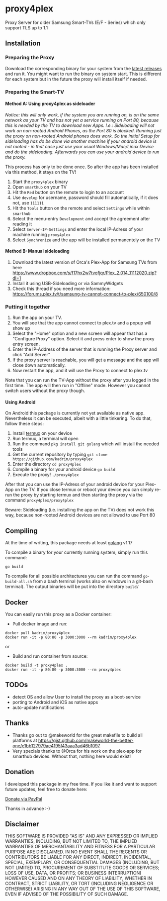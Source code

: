 # proxy4plex
Proxy Server for older Samsung Smart-TVs (E/F - Series) which only support TLS up to 1.1

## Installation

### Preparing the Proxy

Download the corresponding binary for your system from the [latest releases](https://github.com/kadrim/proxy4plex/releases/latest) and run it. You might want to run the binary on system start. This is different for each system but in the future the proxy will install itself if needed.

### Preparing the Smart-TV

#### Method A: Using proxy4plex as sideloader

_Notice: this will only work, if the system you are running on, is on the same network as your TV and has not yet a service running on Port 80, because this is needed by the TV to download new Apps. I.e.: Sideloading will not work on non-rooted Android Phones, as the Port 80 is blocked. Running just the proxy on non-rooted Android phones does work. So the initial Setup for sideloading has do be done via another machine if your android device is not rooted - in that case just use your usual Windows/Mac/Linux Device and do the sideloading. Afterwards you can use your android device to run the proxy._

This process has only to be done once. So after the app has been installed via this method, it stays on the TV!

1. Start the `proxy4plex` binary
2. Open `smarthub` on your TV
3. Hit the `Red` button on the remote to login to an account
4. Use `develop` for username, password should fill automatically, if it does not, use `111111`
5. Hit the `Tools` button on the remote and select `Settings` while within `smarthub`
6. Select the menu-entry `Development` and accept the agreement after reading it
7. Select `Server-IP-Settings` and enter the local IP-Adress of your machine running `proxy4plex`
8. Select `Synchronize` and the app will be installed permanentely on the TV

#### Method B: Manual sideloading

1. Download the latest version of Orca's Plex-App for Samsung TVs from here https://www.dropbox.com/s/f17hx2w7tvofjqr/Plex_2.014_11112020.zip?dl=1
2. Install it using USB-Sideloading or via SammyWidgets
3. Check this thread if you need more information: https://forums.plex.tv/t/samsung-tv-cannot-connect-to-plex/650100/8

### Putting it together

1. Run the app on your TV.
2. You will see that the app cannot connect to plex.tv and a popup will show up
3. Select the "Home" option and a new screen will appear that has a "Configure Proxy" option. Select it and press enter to show the proxy entry screen.
4. Enter the IP-Address of the server that is running the Proxy server and click "Add Server"
5. If the proxy server is reachable, you will get a message and the app will close down automatically.
6. Now restart the app, and it will use the Proxy to connect to plex.tv

Note that you can run the TV-App without the proxy after you logged in the first time. The app will then run in "Offline" mode. However you cannot switch users without the proxy though.

#### Using Android

On Android this package is currently not yet available as native app. Nevertheless it can be executed, albeit with a little tinkering. To do that, follow these steps:

1. Install [termux](https://play.google.com/store/apps/details?id=com.termux) on your device
2. Run termux, a terminal will open
3. Run the command `pkg install git golang` which will install the needed tools
4. Get the current repository by typing `git clone https://github.com/kadrim/proxy4plex`
5. Enter the directory `cd proxy4plex`
6. Compile a binary for your android device `go build`
7. Execute the proxy! `./proxy4plex`

After that you can use the IP-Adress of your android device for your Plex-App on the TV. If you close termux or reboot your device you can simply re-run the proxy by starting termux and then starting the proxy via the command `proxy4plex/proxy4plex`

Beware: Sideloading (i.e. installing the app on the TV) does not work this way, because non-rooted Android devices are not allowed to use Port 80

## Compiling

At the time of writing, this package needs at least [golang](https://golang.org/) v1.17

To compile a binary for your currently running system, simply run this command:

`go build`

To compile for all possible architectures you can run the command `go-build-all.sh` from a bash terminal (works also on windows in a git-bash terminal). The output binaries will be put into the directory `build/`

## Docker

You can easily run this proxy as a Docker container:

* Pull docker image and run:
```
docker pull kadrim/proxy4plex
docker run -it -p 80:80 -p 3000:3000 --rm kadrim/proxy4plex
```
or 

* Build and run container from source:
```
docker build -t proxy4plex .
docker run -it -p 80:80 -p 3000:3000 --rm proxy4plex
```

## TODOs

- detect OS and allow User to install the proxy as a boot-service
- porting to Android and iOS as native apps
- auto-update notifications 

## Thanks

- Thanks go out to @makeworld for the great makefile to build all platforms at https://gist.github.com/makeworld-the-better-one/e1bb127979ae4195f43aaa3ad46b1097
- Very specials thanks to @Orca for his work on the plex-app for smarthub devices. Without that, nothing here would exist!

## Donation
I developed this package in my free time. If you like it and want to support future updates, feel free to donate here:

[Donate via PayPal](https://www.paypal.com/donate?hosted_button_id=RDJ8ZWG3GRWE8)

Thanks in advance :-)

## Disclaimer
THIS SOFTWARE IS PROVIDED "AS IS" AND ANY EXPRESSED OR IMPLIED WARRANTIES, INCLUDING, BUT NOT LIMITED TO, THE IMPLIED WARRANTIES OF MERCHANTABILITY AND FITNESS FOR A PARTICULAR PURPOSE ARE DISCLAIMED. IN NO EVENT SHALL THE REGENTS OR CONTRIBUTORS BE LIABLE FOR ANY DIRECT, INDIRECT, INCIDENTAL, SPECIAL, EXEMPLARY, OR CONSEQUENTIAL DAMAGES (INCLUDING, BUT NOT LIMITED TO, PROCUREMENT OF SUBSTITUTE GOODS OR SERVICES; LOSS OF USE, DATA, OR PROFITS; OR BUSINESS INTERRUPTION) HOWEVER CAUSED AND ON ANY THEORY OF LIABILITY, WHETHER IN CONTRACT, STRICT LIABILITY, OR TORT (INCLUDING NEGLIGENCE OR OTHERWISE) ARISING IN ANY WAY OUT OF THE USE OF THIS SOFTWARE, EVEN IF ADVISED OF THE POSSIBILITY OF SUCH DAMAGE.

